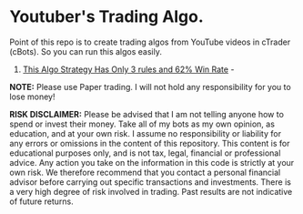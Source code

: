 
# Youtuber's Trading Algo.

Point of this repo is to create trading algos from YouTube videos in cTrader (cBots). So you can run this algos easily.

 1. [This Algo Strategy Has Only 3 rules and 62% Win Rate](https://www.youtube.com/watch?v=_9Bmxylp63Y) - 

**NOTE:** Please use Paper trading. I will not hold any responsibility for you to lose money!


**RISK DISCLAIMER:**  Please be advised that I am not telling anyone how to spend or invest their money. Take all of my bots as my own opinion, as education, and at your own risk. I assume no responsibility or liability for any errors or omissions in the content of this repository. This content is for educational purposes only, and is not tax, legal, financial or professional advice. Any action you take on the information in this code is strictly at your own risk. We therefore recommend that you contact a personal financial advisor before carrying out specific transactions and investments. There is a very high degree of risk involved in trading. Past results are not indicative of future returns.
